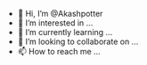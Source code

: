 - 👋 Hi, I’m @Akashpotter
- 👀 I’m interested in ...
- 🌱 I’m currently learning ...
- 💞️ I’m looking to collaborate on ...
- 📫 How to reach me ...

<!---
Akashpotter/Akashpotter is a ✨ special ✨ repository because its `README.md` (this file) appears on your GitHub profile.
You can click the Preview link to take a look at your changes.
--->
